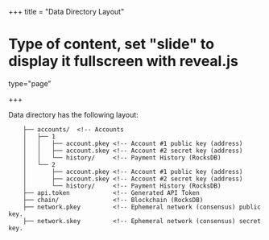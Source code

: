 +++
title = "Data Directory Layout"
# Type of content, set "slide" to display it fullscreen with reveal.js
type="page"

+++

Data directory has the following layout: 

```
    ├── accounts/  <!-- Accounts
    │   ├── 1
    │   │   ├── account.pkey <!-- Account #1 public key (address)
    │   │   ├── account.skey <!-- Account #2 secret key (address)
    │   │   └── history/     <!-- Payment History (RocksDB)
    │   └── 2
    │       ├── account.pkey <!-- Account #1 public key (address)
    │       ├── account.skey <!-- Account #2 secret key (address)
    │       └── history/     <!-- Payment History (RocksDB)
    ├── api.token            <!-- Generated API Token
    ├── chain/               <!-- Blockchain (RocksDB)
    ├── network.pkey         <!-- Ephemeral network (consensus) public key.
    ├── network.skey         <!-- Ephemeral network (consensus) secret key.
```

